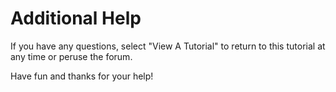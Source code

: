 # Additional Help  

If you have any questions, select "View A Tutorial" to return to this tutorial at any time or peruse the forum.

Have fun and thanks for your help!  
